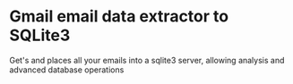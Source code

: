 # Gmail email data extractor to SQLite3
Get's and places all your emails into a sqlite3 server, allowing analysis and advanced database operations
